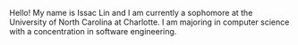 Hello! My name is Issac Lin and I am currently a sophomore at the University of North Carolina at Charlotte. 
I am majoring in computer science with a concentration in software engineering.
